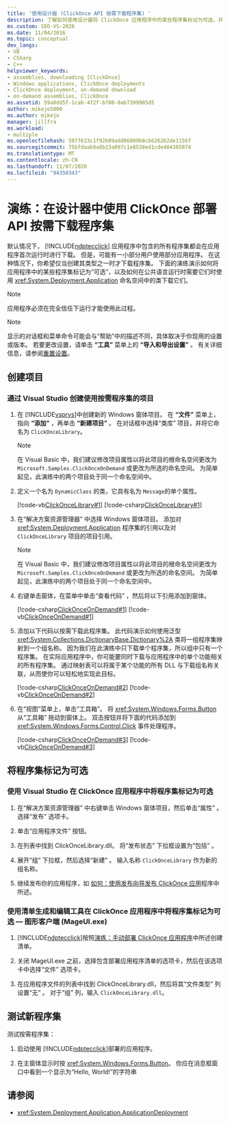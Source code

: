 ```yaml
---
title: '使用设计器 (ClickOnce API 按需下载程序集) '
description: 了解如何使用设计器将 ClickOnce 应用程序中的某些程序集标记为可选，并在公共语言运行时需要它们时下载这些程序集。
ms.custom: SEO-VS-2020
ms.date: 11/04/2016
ms.topic: conceptual
dev_langs:
- VB
- CSharp
- C++
helpviewer_keywords:
- assemblies, downloading [ClickOnce]
- Windows applications, ClickOnce deployments
- ClickOnce deployment, on-demand download
- on-demand assemblies, ClickOnce
ms.assetid: 59a0dd5f-1cab-4f2f-b780-0ab7399905d5
author: mikejo5000
ms.author: mikejo
manager: jillfra
ms.workload:
- multiple
ms.openlocfilehash: 597f633c1f92b09add06909b8cb626262de1156f
ms.sourcegitcommit: 75bfdaab9a8b23a097c1e8538ed1cde404305974
ms.translationtype: MT
ms.contentlocale: zh-CN
ms.lasthandoff: 11/07/2020
ms.locfileid: "94350343"
---
```

# <a name="walkthrough-download-assemblies-on-demand-with-the-clickonce-deployment-api-using-the-designer"></a>演练：在设计器中使用 ClickOnce 部署 API 按需下载程序集
默认情况下， [!INCLUDE[ndptecclick](../deployment/includes/ndptecclick_md.md)] 应用程序中包含的所有程序集都会在应用程序首次运行时进行下载。 但是，可能有一小部分用户使用部分应用程序。 在这种情况下，你希望仅当创建其类型之一时才下载程序集。 下面的演练演示如何将应用程序中的某些程序集标记为“可选”，以及如何在公共语言运行时需要它们时使用 <xref:System.Deployment.Application> 命名空间中的类下载它们。

> [!NOTE]
> 应用程序必须在完全信任下运行才能使用此过程。

> [!NOTE]
> 显示的对话框和菜单命令可能会与“帮助”中的描述不同，具体取决于你现用的设置或版本。 若要更改设置，请单击 **“工具”** 菜单上的 **“导入和导出设置”** 。 有关详细信息，请参阅[重置设置](../ide/environment-settings.md#reset-settings)。

## <a name="create-the-projects"></a>创建项目

### <a name="to-create-a-project-that-uses-an-on-demand-assembly-with-visual-studio"></a>通过 Visual Studio 创建使用按需程序集的项目

1. 在 [!INCLUDE[vsprvs](../code-quality/includes/vsprvs_md.md)]中创建新的 Windows 窗体项目。 在 **“文件”** 菜单上，指向 **“添加”** ，再单击 **“新建项目”** 。 在对话框中选择“类库”  项目，并将它命名为 `ClickOnceLibrary`。

   > [!NOTE]
   > 在 Visual Basic 中，我们建议修改项目属性以将此项目的根命名空间更改为 `Microsoft.Samples.ClickOnceOnDemand` 或更改为所选的命名空间。 为简单起见，此演练中的两个项目处于同一个命名空间中。

2. 定义一个名为 `DynamicClass` 的类，它具有名为 `Message`的单个属性。

    [!code-vb[ClickOnceLibrary#1](../deployment/codesnippet/VisualBasic/walkthrough-downloading-assemblies-on-demand-with-the-clickonce-deployment-api-using-the-designer_1.vb)]
    [!code-csharp[ClickOnceLibrary#1](../deployment/codesnippet/CSharp/walkthrough-downloading-assemblies-on-demand-with-the-clickonce-deployment-api-using-the-designer_1.cs)]

3. 在“解决方案资源管理器” 中选择 Windows 窗体项目。 添加对 <xref:System.Deployment.Application> 程序集的引用以及对 `ClickOnceLibrary` 项目的项目引用。

   > [!NOTE]
   > 在 Visual Basic 中，我们建议修改项目属性以将此项目的根命名空间更改为 `Microsoft.Samples.ClickOnceOnDemand` 或更改为所选的命名空间。 为简单起见，此演练中的两个项目处于同一个命名空间中。

4. 右键单击窗体，在菜单中单击“查看代码”  ，然后将以下引用添加到窗体。

    [!code-csharp[ClickOnceOnDemand#1](../deployment/codesnippet/CSharp/walkthrough-downloading-assemblies-on-demand-with-the-clickonce-deployment-api-using-the-designer_2.cs)]
    [!code-vb[ClickOnceOnDemand#1](../deployment/codesnippet/VisualBasic/walkthrough-downloading-assemblies-on-demand-with-the-clickonce-deployment-api-using-the-designer_2.vb)]

5. 添加以下代码以按需下载此程序集。 此代码演示如何使用泛型 <xref:System.Collections.DictionaryBase.Dictionary%2A> 类将一组程序集映射到一个组名称。 因为我们在此演练中只下载单个程序集，所以组中只有一个程序集。 在实际应用程序中，你可能要同时下载与应用程序中的单个功能相关的所有程序集。 通过映射表可以将属于某个功能的所有 DLL 与下载组名称关联，从而使你可以轻松地实现此目标。

    [!code-csharp[ClickOnceOnDemand#2](../deployment/codesnippet/CSharp/walkthrough-downloading-assemblies-on-demand-with-the-clickonce-deployment-api-using-the-designer_3.cs)]
    [!code-vb[ClickOnceOnDemand#2](../deployment/codesnippet/VisualBasic/walkthrough-downloading-assemblies-on-demand-with-the-clickonce-deployment-api-using-the-designer_3.vb)]

6. 在“视图”菜单上，单击“工具箱”。 将 <xref:System.Windows.Forms.Button> 从“工具箱”  拖动到窗体上。 双击按钮并将下面的代码添加到 <xref:System.Windows.Forms.Control.Click> 事件处理程序。

    [!code-csharp[ClickOnceOnDemand#3](../deployment/codesnippet/CSharp/walkthrough-downloading-assemblies-on-demand-with-the-clickonce-deployment-api-using-the-designer_4.cs)]
    [!code-vb[ClickOnceOnDemand#3](../deployment/codesnippet/VisualBasic/walkthrough-downloading-assemblies-on-demand-with-the-clickonce-deployment-api-using-the-designer_4.vb)]

## <a name="mark-assemblies-as-optional"></a>将程序集标记为可选

### <a name="to-mark-assemblies-as-optional-in-your-clickonce-application-by-using-visual-studio"></a>使用 Visual Studio 在 ClickOnce 应用程序中将程序集标记为可选

1. 在“解决方案资源管理器”  中右键单击 Windows 窗体项目，然后单击“属性” 。 选择“发布”  选项卡。

2. 单击“应用程序文件”  按钮。

3. 在列表中找到 ClickOnceLibrary.dll。 将“发布状态”  下拉框设置为“包括” 。

4. 展开“组”  下拉框，然后选择“新建” 。 输入名称 `ClickOnceLibrary` 作为新的组名称。

5. 继续发布你的应用程序，如 [如何：使用发布向导发布 ClickOnce 应用](../deployment/how-to-publish-a-clickonce-application-using-the-publish-wizard.md)程序中所述。

### <a name="to-mark-assemblies-as-optional-in-your-clickonce-application-by-using-manifest-generation-and-editing-tool--graphical-client-mageuiexe"></a>使用清单生成和编辑工具在 ClickOnce 应用程序中将程序集标记为可选 — 图形客户端 (MageUI.exe)

1. [!INCLUDE[ndptecclick](../deployment/includes/ndptecclick_md.md)]按照[演练：手动部署 ClickOnce 应用程序](../deployment/walkthrough-manually-deploying-a-clickonce-application.md)中所述创建清单。

2. 关闭 MageUI.exe 之前，选择包含部署应用程序清单的选项卡，然后在该选项卡中选择“文件”  选项卡。

3. 在应用程序文件的列表中找到 ClickOnceLibrary.dll，然后将其“文件类型”  列设置“无” 。 对于“组”  列，输入 `ClickOnceLibrary.dll`。

## <a name="test-the-new-assembly"></a>测试新程序集

测试按需程序集：

1. 启动使用 [!INCLUDE[ndptecclick](../deployment/includes/ndptecclick_md.md)]部署的应用程序。

2. 在主窗体显示时按 <xref:System.Windows.Forms.Button>。 你应在消息框窗口中看到一个显示为“Hello, World!”的字符串

## <a name="see-also"></a>请参阅

- <xref:System.Deployment.Application.ApplicationDeployment>
